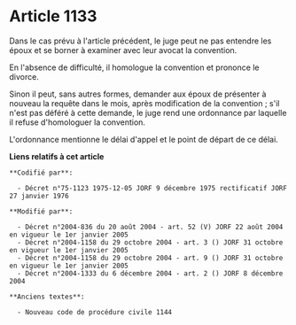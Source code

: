 # Article 1133

Dans le cas prévu à l'article précédent, le juge peut ne pas entendre les époux et se borner à examiner avec leur avocat la
convention.

En l'absence de difficulté, il homologue la convention et prononce le divorce.

Sinon il peut, sans autres formes, demander aux époux de présenter à nouveau la requête dans le mois, après modification de
la convention ; s'il n'est pas déféré à cette demande, le juge rend une ordonnance par laquelle il refuse d'homologuer la
convention.

L'ordonnance mentionne le délai d'appel et le point de départ de ce délai.

**Liens relatifs à cet article**

	**Codifié par**:

	  - Décret n°75-1123 1975-12-05 JORF 9 décembre 1975 rectificatif JORF 27 janvier 1976

	**Modifié par**:

	  - Décret n°2004-836 du 20 août 2004 - art. 52 (V) JORF 22 août 2004 en vigueur le 1er janvier 2005
	  - Décret n°2004-1158 du 29 octobre 2004 - art. 3 () JORF 31 octobre en vigueur le 1er janvier 2005
	  - Décret n°2004-1158 du 29 octobre 2004 - art. 9 () JORF 31 octobre en vigueur le 1er janvier 2005
	  - Décret n°2004-1333 du 6 décembre 2004 - art. 2 () JORF 8 décembre 2004

	**Anciens textes**:

	  - Nouveau code de procédure civile 1144
